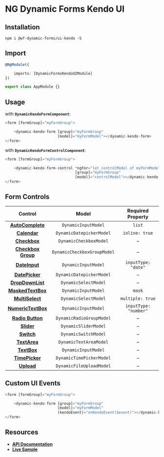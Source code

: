 # NG Dynamic Forms Kendo UI

## Installation
```
npm i @wf-dynamic-forms/ui-kendo -S
```

## Import
```ts
@NgModule({

    imports: [DynamicFormsKendoUIModule]
})

export class AppModule {}
```

## Usage

with **`DynamicKendoFormComponent`**:
```ts
<form [formGroup]="myFormGroup">

    <dynamic-kendo-form [group]="myFormGroup"
                        [model]="myFormModel"></dynamic-kendo-form>
</form>
```

with **`DynamicKendoFormControlComponent`**:
```ts
<form [formGroup]="myFormGroup">

    <dynamic-kendo-form-control *ngFor="let controlModel of myFormModel"
                                [group]="myFormGroup"
                                [model]="controlModel"></dynamic-kendo-form-control>
</form>
```

## Form Controls

|                                             Control                                             	|            Model            	|   Required Property   	|
|:-----------------------------------------------------------------------------------------------:	|:---------------------------:	|:---------------------:	|
|  **[AutoComplete](http://www.telerik.com/kendo-angular-ui/components/dropdowns/autocomplete/)** 	| `DynamicInputModel`         	|         `list`        	|
|     **[Calendar](http://www.telerik.com/kendo-angular-ui/components/dateinputs/calendar/)**     	| `DynamicDatepickerModel`    	|     `inline: true`    	|
|     **[Checkbox](http://www.telerik.com/kendo-angular-ui/components/forms/#toc-checkboxes)**    	| `DynamicCheckboxModel`      	|           –           	|
|  **[Checkbox Group](http://www.telerik.com/kendo-angular-ui/components/forms/#toc-checkboxes)** 	| `DynamicCheckboxGroupModel` 	|           –           	|
|    **[DateInput](http://www.telerik.com/kendo-angular-ui/components/dateinputs/dateinput/)**    	| `DynamicInputModel`         	|  `inputType: "date"`  	|
|   **[DatePicker](http://www.telerik.com/kendo-angular-ui/components/dateinputs/datepicker/)**   	| `DynamicDatepickerModel`    	|           –           	|
|  **[DropDownList](http://www.telerik.com/kendo-angular-ui/components/dropdowns/dropdownlist/)** 	| `DynamicSelectModel`        	|           –           	|
|  **[MaskedTextBox](http://www.telerik.com/kendo-angular-ui/components/inputs/maskedtextbox/)**  	| `DynamicInputModel`         	|         `mask`        	|
|   **[MultiSelect](http://www.telerik.com/kendo-angular-ui/components/dropdowns/multiselect/)**  	| `DynamicSelectModel`        	|    `multiple: true`   	|
| **[NumericTextBox](http://www.telerik.com/kendo-angular-ui/components/inputs/numerictextbox/)** 	| `DynamicInputModel`         	| `inputType: "number"` 	|
|  **[Radio Button](http://www.telerik.com/kendo-angular-ui/components/forms/#toc-radiobuttons)** 	| `DynamicRadioGroupModel`    	|           –           	|
|         **[Slider](http://www.telerik.com/kendo-angular-ui/components/inputs/slider/)**         	| `DynamicSliderModel`        	|           –           	|
|         **[Switch](http://www.telerik.com/kendo-angular-ui/components/inputs/switch/)**         	| `DynamicSwitchModel`        	|           –           	|
|      **[TextArea](http://www.telerik.com/kendo-angular-ui/components/forms/#toc-textarea)**     	| `DynamicTextAreaModel`      	|           –           	|
|       **[TextBox](http://www.telerik.com/kendo-angular-ui/components/forms/#toc-textbox)**      	| `DynamicInputModel`         	|           –           	|
|   **[TimePicker](http://www.telerik.com/kendo-angular-ui/components/dateinputs/timepicker/)**   	| `DynamicTimePickerModel`    	|           –           	|
|             **[Upload](http://www.telerik.com/kendo-angular-ui/components/upload/)**            	| `DynamicFileUploadModel`    	|           –           	|

## Custom UI Events
```ts
<form [formGroup]="myFormGroup">

    <dynamic-kendo-form [group]="myFormGroup"
                        [model]="myFormModel"
                        (kendoEvent)="onKendoEvent($event)"></dynamic-kendo-form>
</form>
```

## Resources

* [**API Documentation**](http://ng2-dynamic-forms.udos86.de/docs/ui-kendo/)
* [**Live Sample**](http://ng2-dynamic-forms.udos86.de/sample/index.aot.html#kendo-sample-form) 

